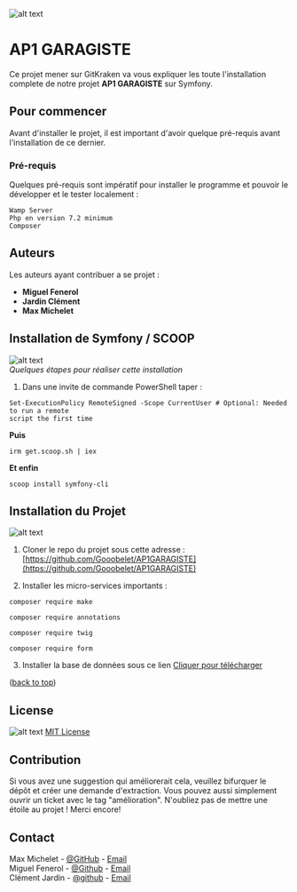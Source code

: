 ![alt text](https://images.pexels.com/photos/9395008/pexels-photo-9395008.jpeg?cs=srgb&dl=pexels-erik-mclean-9395008.jpg&fm=jpg)
# AP1 GARAGISTE
Ce projet mener sur GitKraken va vous expliquer les toute l'installation complete de notre projet **AP1 GARAGISTE** sur Symfony.
## Pour commencer
Avant d'installer le projet, il est important d'avoir quelque pré-requis avant l'installation de ce dernier.
### Pré-requis
Quelques pré-requis sont impératif pour installer le programme et pouvoir le développer et le tester localement :
```
Wamp Server
Php en version 7.2 minimum
Composer
```

## Auteurs

Les auteurs ayant contribuer a se projet :
- **Miguel Fenerol**
- **Jardin Clément**
- **Max Michelet**

## Installation de Symfony / SCOOP

![alt text](https://www.2le.net/wp-inside/uploads/2019/12/symfony-5-nouveautes-300x135.jpg)  
*Quelques étapes pour réaliser cette installation*
1. Dans une invite de commande PowerShell taper :
```
Set-ExecutionPolicy RemoteSigned -Scope CurrentUser # Optional: Needed to run a remote
script the first time
```
**Puis**
```
irm get.scoop.sh | iex
```
**Et enfin**
```
scoop install symfony-cli
```

## Installation du Projet
![alt text](https://images.pexels.com/photos/115558/pexels-photo-115558.jpeg?cs=srgb&dl=pexels-lisa-fotios-115558.jpg&fm=jpg)

1. Cloner le repo du projet sous cette adresse : [https://github.com/Gooobelet/AP1GARAGISTE](https://github.com/Gooobelet/AP1GARAGISTE)

2. Installer les micro-services importants :
```
composer require make
```
```
composer require annotations
```
```
composer require twig
```
```
composer require form
```
3. Installer la base de données sous ce lien <a id="raw-url" href="https://github.com/Gooobelet/AP1GARAGISTE/Master/ap1_garagiste.sql">Cliquer pour télécharger</a>

<p align="left">(<a href="#top">back to top</a>)</p>

## License
![alt text](https://www.channelfutures.com/files/2017/04/3_0-877x432.png)
[MIT License](https://en.wikipedia.org/wiki/MIT_License)

## Contribution
Si vous avez une suggestion qui améliorerait cela, veuillez bifurquer le dépôt et créer une demande d'extraction. Vous pouvez aussi simplement ouvrir un ticket avec le tag "amélioration". N'oubliez pas de mettre une étoile au projet ! Merci encore!

## Contact
Max Michelet - [@GitHub](https://github.com/Gooobelet) - [Email](max.michelet@stadjutor.com)  
Miguel Fenerol - [@Github](https://github.com/Migou27) - [Email](miguel.fenerol@stadjutor.com)  
Clément Jardin - [@github](https://github.com/jardinc27) - [Email](clement.jardin@stadjutor.com)  